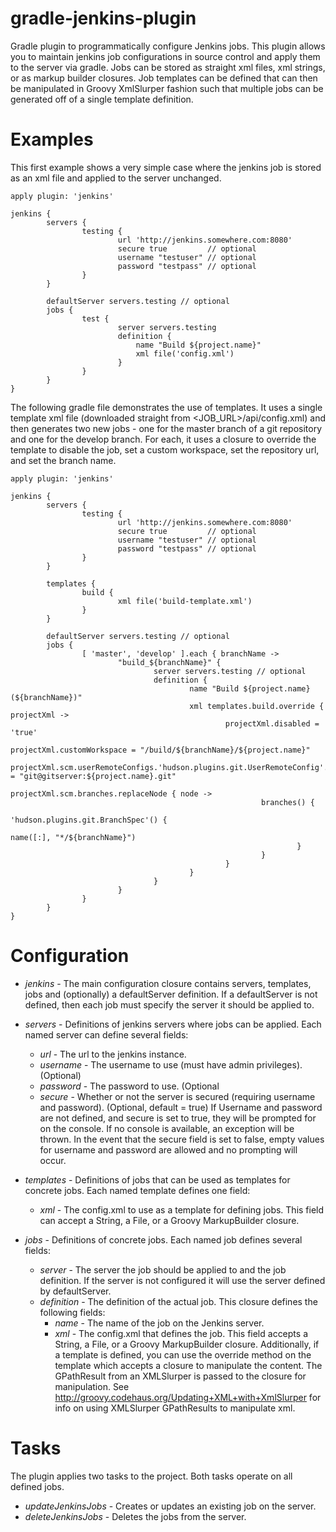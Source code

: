 gradle-jenkins-plugin
=====================

Gradle plugin to programmatically configure Jenkins jobs.  This plugin allows you to maintain jenkins job configurations in source control and apply them to the server via gradle.  Jobs can be stored as straight xml files, xml strings, or as markup builder closures.  Job templates can be defined that can then be manipulated in Groovy XmlSlurper fashion such that multiple jobs can be generated off of a single template definition.

Examples
========
This first example shows a very simple case where the jenkins job is stored as an xml file and applied to the server unchanged.

	apply plugin: 'jenkins'
	
	jenkins {
	        servers {
	                testing {
	                        url 'http://jenkins.somewhere.com:8080'
	                        secure true         // optional
	                        username "testuser" // optional
	                        password "testpass" // optional
	                }
	        }
	        
	        defaultServer servers.testing // optional
	        jobs {
	        		test {
	        				server servers.testing
	        				definition {
	        					name "Build ${project.name}"
	        					xml file('config.xml')
	        				}
	        		}
	        }
	}
	        			
	
The following gradle file demonstrates the use of templates.  It uses a single template xml file (downloaded straight from <JOB_URL>/api/config.xml) and then generates two new jobs - one for the master branch of a git repository and one for the develop branch.  For each, it uses a closure to override the template to disable the job, set a custom workspace, set the repository url, and set the branch name. 

	apply plugin: 'jenkins'
	
	jenkins {
	        servers {
	                testing {
	                        url 'http://jenkins.somewhere.com:8080'
	                        secure true         // optional
	                        username "testuser" // optional
	                        password "testpass" // optional
	                }
	        }
	
	        templates {
	                build {
	                        xml file('build-template.xml')
	                }
	        } 
	
	        defaultServer servers.testing // optional 
	        jobs {
	                [ 'master', 'develop' ].each { branchName ->
	                        "build_${branchName}" {
	                        		server servers.testing // optional
	                                definition {
	                                        name "Build ${project.name} (${branchName})"
	                                        xml templates.build.override { projectXml ->
	                                                projectXml.disabled = 'true'
	                                                projectXml.customWorkspace = "/build/${branchName}/${project.name}"
	                                                projectXml.scm.userRemoteConfigs.'hudson.plugins.git.UserRemoteConfig'.url = "git@gitserver:${project.name}.git"
	                                                projectXml.scm.branches.replaceNode { node ->
	                                                        branches() {
	                                                                'hudson.plugins.git.BranchSpec'() {
	                                                                        name([:], "*/${branchName}")
	                                                                }
	                                                        }
	                                                }
	                                        }
	                                }
	                        }
	                }
	        }
	}


Configuration
=============

- *jenkins* - The main configuration closure contains servers, templates, jobs and (optionally) a defaultServer definition.  If a defaultServer is not defined, then each job must specify the server it should be applied to.

- *servers* - Definitions of jenkins servers where jobs can be applied.  Each named server can define several fields: 
	- *url* - The url to the jenkins instance. 
	- *username* - The username to use (must have admin privileges). (Optional)
	- *password* - The password to use. (Optional
	- *secure* - Whether or not the server is secured (requiring username and password). (Optional, default = true)
	If Username and password are not defined, and secure is set to true, they will be prompted for on the console.  If no console is available, an exception will be thrown.  In the event that the secure field is set to false, empty values for username and password are allowed and no prompting will occur.

- *templates* - Definitions of jobs that can be used as templates for concrete jobs.  Each named template defines one field:
	- *xml* - The config.xml to use as a template for defining jobs.  This field can accept a String, a File, or a Groovy MarkupBuilder closure.

- *jobs* - Definitions of concrete jobs.  Each named job defines several fields:
	- *server* - The server the job should be applied to and the job definition.  If the server is not configured it will use the server defined by defaultServer.  
	- *definition* - The definition of the actual job.  This closure defines the following fields:
		- *name* - The name of the job on the Jenkins server. 
		- *xml* - The config.xml that defines the job.  This field accepts a String, a File, or a Groovy MarkupBuilder closure.  Additionally, if a template is defined, you can use the override method on the template which accepts a closure to manipulate the content.  The GPathResult from an XMLSlurper is passed to the closure for manipulation.  See http://groovy.codehaus.org/Updating+XML+with+XmlSlurper for info on using XMLSlurper GPathResults to manipulate xml.


Tasks
=====
The plugin applies two tasks to the project.  Both tasks operate on all defined jobs. 
- *updateJenkinsJobs* - Creates or updates an existing job on the server.  
- *deleteJenkinsJobs* - Deletes the jobs from the server.  


              
